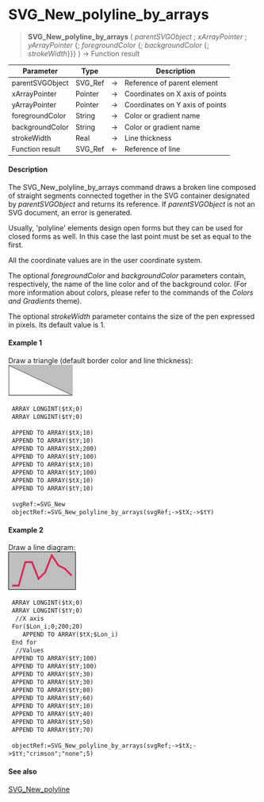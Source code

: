 # SVG_New_polyline_by_arrays

>**SVG_New_polyline_by_arrays** ( *parentSVGObject* ; *xArrayPointer* ; *yArrayPointer* {; *foregroundColor* {; *backgroundColor* {; *strokeWidth*}}} ) -> Function result

| Parameter | Type |  | Description |
| --- | --- | --- | --- |
| parentSVGObject | SVG_Ref | &#8594; | Reference of parent element |
| xArrayPointer | Pointer | &#8594; | Coordinates on X axis of points |
| yArrayPointer | Pointer | &#8594; | Coordinates on Y axis of points |
| foregroundColor | String | &#8594; | Color or gradient name |
| backgroundColor | String | &#8594; | Color or gradient name |
| strokeWidth | Real | &#8594; | Line thickness |
| Function result | SVG_Ref | &#8592; | Reference of line |



#### Description 

The SVG\_New\_polyline\_by\_arrays command draws a broken line composed of straight segments connected together in the SVG container designated by *parentSVGObject* and returns its reference. If *parentSVGObject* is not an SVG document, an error is generated.

Usually, 'polyline' elements design open forms but they can be used for closed forms as well. In this case the last point must be set as equal to the first.

All the coordinate values are in the user coordinate system.

The optional *foregroundColor* and *backgroundColor* parameters contain, respectively, the name of the line color and of the background color. (For more information about colors, please refer to the commands of the *Colors and Gradients* theme).

The optional *strokeWidth* parameter contains the size of the pen expressed in pixels. Its default value is 1.

#### Example 1 

Draw a triangle (default border color and line thickness):  
![](../images/pict196982.en.png)

```4d
 ARRAY LONGINT($tX;0)
 ARRAY LONGINT($tY;0)
 
 APPEND TO ARRAY($tX;10)
 APPEND TO ARRAY($tY;10)
 APPEND TO ARRAY($tX;200)
 APPEND TO ARRAY($tY;100)
 APPEND TO ARRAY($tX;10)
 APPEND TO ARRAY($tY;100)
 APPEND TO ARRAY($tX;10)
 APPEND TO ARRAY($tY;10)
 
 svgRef:=SVG_New
 objectRef:=SVG_New_polyline_by_arrays(svgRef;->$tX;->$tY)
```

#### Example 2 

Draw a line diagram:  
![](../images/pict196983.en.png)

```4d
 ARRAY LONGINT($tX;0)
 ARRAY LONGINT($tY;0)
  //X axis
 For($Lon_i;0;200;20)
    APPEND TO ARRAY($tX;$Lon_i)
 End for
  //Values
 APPEND TO ARRAY($tY;100)
 APPEND TO ARRAY($tY;100)
 APPEND TO ARRAY($tY;30)
 APPEND TO ARRAY($tY;30)
 APPEND TO ARRAY($tY;80)
 APPEND TO ARRAY($tY;60)
 APPEND TO ARRAY($tY;10)
 APPEND TO ARRAY($tY;40)
 APPEND TO ARRAY($tY;50)
 APPEND TO ARRAY($tY;70)
 
 objectRef:=SVG_New_polyline_by_arrays(svgRef;->$tX;->$tY;"crimson";"none";5)
```

#### See also 

[SVG\_New\_polyline](SVG%5FNew%5Fpolyline.md)  